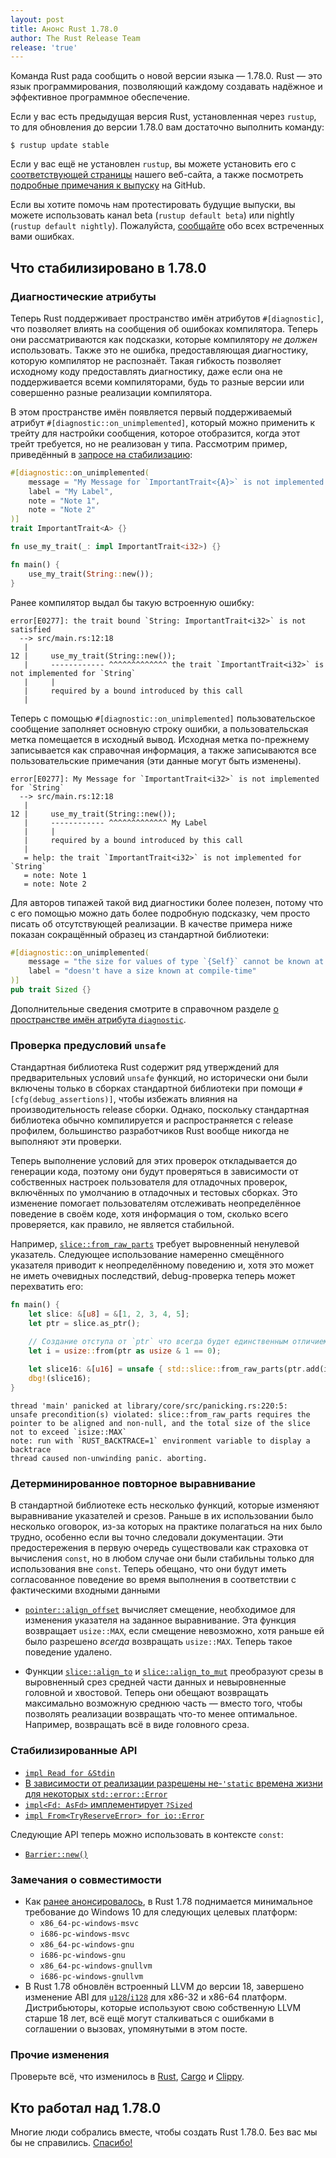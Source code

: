 ```yaml
---
layout: post
title: Анонс Rust 1.78.0
author: The Rust Release Team
release: 'true'
---
```


Команда Rust рада сообщить о новой версии языка — 1.78.0. Rust — это язык программирования, позволяющий каждому создавать надёжное и эффективное программное обеспечение.

Если у вас есть предыдущая версия Rust, установленная через `rustup`, то для обновления до версии 1.78.0 вам достаточно выполнить команду:

```console
$ rustup update stable
```

Если у вас ещё не установлен `rustup`, вы можете установить его с [соответствующей страницы](https://www.rust-lang.org/install.html) нашего веб-сайта, а также посмотреть [подробные примечания к выпуску](https://doc.rust-lang.org/nightly/releases.html#version-1780-2024-05-02) на GitHub.

Если вы хотите помочь нам протестировать будущие выпуски, вы можете использовать канал beta (`rustup default beta`) или nightly (`rustup default nightly`). Пожалуйста, [сообщайте](https://github.com/rust-lang/rust/issues/new/choose) обо всех встреченных вами ошибках.

## Что стабилизировано в 1.78.0

### Диагностические атрибуты

Теперь Rust поддерживает пространство имён атрибутов `#[diagnostic]`, что позволяет влиять на сообщения об ошибоках компилятора. Теперь они рассматриваются как подсказки, которые компилятору *не должен* использовать. Также это не ошибка, предоставляющая диагностику, которую компилятор не распознаёт. Такая гибкость позволяет исходному коду предоставлять диагностику, даже если она не поддерживается всеми компиляторами, будь то разные версии или совершенно разные реализации компилятора.

В этом пространстве имён появляется первый поддерживаемый атрибут `#[diagnostic::on_unimplemented]`, который можно применить к трейту для настройки сообщения, которое отобразится, когда этот трейт требуется, но не реализован у типа. Рассмотрим пример, приведённый в [запросе на стабилизацию](https://github.com/rust-lang/rust/pull/119888/):

```rust
#[diagnostic::on_unimplemented(
    message = "My Message for `ImportantTrait<{A}>` is not implemented for `{Self}`",
    label = "My Label",
    note = "Note 1",
    note = "Note 2"
)]
trait ImportantTrait<A> {}

fn use_my_trait(_: impl ImportantTrait<i32>) {}

fn main() {
    use_my_trait(String::new());
}
```

Ранее компилятор выдал бы такую ​​встроенную ошибку:

```
error[E0277]: the trait bound `String: ImportantTrait<i32>` is not satisfied
  --> src/main.rs:12:18
   |
12 |     use_my_trait(String::new());
   |     ------------ ^^^^^^^^^^^^^ the trait `ImportantTrait<i32>` is not implemented for `String`
   |     |
   |     required by a bound introduced by this call
   |
```

Теперь с помощью `#[diagnostic::on_unimplemented]` пользовательское сообщение заполняет основную строку ошибки, а пользовательская метка помещается в исходный вывод. Исходная метка по-прежнему записывается как справочная информация, а также записываются все пользовательские примечания (эти данные могут быть изменены).

```
error[E0277]: My Message for `ImportantTrait<i32>` is not implemented for `String`
  --> src/main.rs:12:18
   |
12 |     use_my_trait(String::new());
   |     ------------ ^^^^^^^^^^^^^ My Label
   |     |
   |     required by a bound introduced by this call
   |
   = help: the trait `ImportantTrait<i32>` is not implemented for `String`
   = note: Note 1
   = note: Note 2
```

Для авторов типажей такой вид диагностики более полезен, потому что с его помощью можно дать более подробную подсказку, чем просто писать об отсутствующей реализации. В качестве примера ниже показан сокращённый образец из стандартной библиотеки:

```rust
#[diagnostic::on_unimplemented(
    message = "the size for values of type `{Self}` cannot be known at compilation time",
    label = "doesn't have a size known at compile-time"
)]
pub trait Sized {}
```

Дополнительные сведения смотрите в справочном разделе [о пространстве имён атрибута `diagnostic`](https://doc.rust-lang.org/stable/reference/attributes/diagnostics.html#the-diagnostic-tool-attribute-namespace).

### Проверка предусловий `unsafe`

Стандартная библиотека Rust содержит ряд утверждений для предварительных условий `unsafe` функций, но исторически они были включены только в сборках стандартной библиотеки при помощи `#[cfg(debug_assertions)]`, чтобы избежать влияния на производительность release сборки. Однако, поскольку стандартная библиотека обычно компилируется и распространяется с release профилем, большинство разработчиков Rust вообще никогда не выполняют эти проверки.

Теперь выполнение условий для этих проверок откладывается до генерации кода, поэтому они будут проверяться в зависимости от собственных настроек пользователя для отладочных проверок, включённых по умолчанию в отладочных и тестовых сборках. Это изменение помогает пользователям отслеживать неопределённое поведение в своём коде, хотя информация о том, сколько всего проверяется, как правило, не является стабильной.

Например, [`slice::from_raw_parts`](https://doc.rust-lang.org/std/slice/fn.from_raw_parts.html) требует выровненный ненулевой указатель. Следующее использование намеренно смещённого указателя приводит к неопределённому поведению и, хотя это может не иметь очевидных последствий, debug-проверка теперь может перехватить его:

```rust
fn main() {
    let slice: &[u8] = &[1, 2, 3, 4, 5];
    let ptr = slice.as_ptr();

    // Создание отступа от `ptr` что всегда будет единственным отличием от корректного смещения `u16`
    let i = usize::from(ptr as usize & 1 == 0);
    
    let slice16: &[u16] = unsafe { std::slice::from_raw_parts(ptr.add(i).cast::<u16>(), 2) };
    dbg!(slice16);
}
```

```
thread 'main' panicked at library/core/src/panicking.rs:220:5:
unsafe precondition(s) violated: slice::from_raw_parts requires the pointer to be aligned and non-null, and the total size of the slice not to exceed `isize::MAX`
note: run with `RUST_BACKTRACE=1` environment variable to display a backtrace
thread caused non-unwinding panic. aborting.
```

### Детерминированное повторное выравнивание

В стандартной библиотеке есть несколько функций, которые изменяют выравнивание указателей и срезов. Раньше в их использовании было несколько оговорок, из-за которых на практике полагаться на них было трудно, особенно если вы точно следовали документации. Эти предостережения в первую очередь существовали как страховка от вычисления `const`, но в любом случае они были стабильны только для использования вне `const`. Теперь обещано, что они будут иметь согласованное поведение во время выполнения в соответствии с фактическими входными данными

- [`pointer::align_offset`](https://doc.rust-lang.org/std/primitive.pointer.html#method.align_offset) вычисляет смещение, необходимое для изменения указателя на заданное выравнивание. Эта функция возвращает `usize::MAX`, если смещение невозможно, хотя раньше ей было разрешено *всегда* возвращать `usize::MAX`. Теперь такое поведение удалено.

- Функции [`slice::align_to`](https://doc.rust-lang.org/std/primitive.slice.html#method.align_to) и [`slice::align_to_mut`](https://doc.rust-lang.org/std/primitive.slice.html#method.align_to_mut) преобразуют срезы в выровненный срез средней части данных и невыровненные головной и хвостовой. Теперь они обещают возвращать максимально возможную среднюю часть — вместо того, чтобы позволять реализации возвращать что-то менее оптимальное. Например, возвращать всё в виде головного среза.

### Стабилизированные API

- [`impl Read for &Stdin`](https://doc.rust-lang.org/stable/std/io/struct.Stdin.html#impl-Read-for-%26Stdin)
- [В зависимости от реализации разрешены не-`'static` времена жизни для некоторых `std::error::Error`](https://github.com/rust-lang/rust/pull/113833/)
- [`impl<Fd: AsFd>` имплементирует `?Sized`](https://github.com/rust-lang/rust/pull/114655/)
- [`impl From<TryReserveError> for io::Error`](https://doc.rust-lang.org/stable/std/io/struct.Error.html#impl-From%3CTryReserveError%3E-for-Error)

Следующие API теперь можно использовать в контексте <code>const</code>:

- [`Barrier::new()`](https://doc.rust-lang.org/stable/std/sync/struct.Barrier.html#method.new)

### Замечания о совместимости

- Как [ранее анонсировалось](https://blog.rust-lang.org/2024/02/26/Windows-7.html), в Rust 1.78 поднимается минимальное требование до Windows 10 для следующих целевых платформ:
    - `x86_64-pc-windows-msvc`
    - `i686-pc-windows-msvc`
    - `x86_64-pc-windows-gnu`
    - `i686-pc-windows-gnu`
    - `x86_64-pc-windows-gnullvm`
    - `i686-pc-windows-gnullvm`
- В Rust 1.78 обновлён встроенный LLVM до версии 18, завершено изменение ABI для [`u128`/`i128`](https://blog.rust-lang.org/2024/03/30/i128-layout-update.html) для x86-32 и x86-64 платформ. Дистрибьюторы, которые используют свою собственную LLVM старше 18 лет, всё ещё могут сталкиваться с ошибками в соглашении о вызовах, упомянутыми в этом посте.

### Прочие изменения

Проверьте всё, что изменилось в [Rust](https://github.com/rust-lang/rust/releases/tag/1.78.0), [Cargo](https://github.com/rust-lang/cargo/blob/master/CHANGELOG.md#cargo-178-2024-05-02) и [Clippy](https://github.com/rust-lang/rust-clippy/blob/master/CHANGELOG.md#rust-178).

## Кто работал над 1.78.0

Многие люди собрались вместе, чтобы создать Rust 1.78.0. Без вас мы бы не справились. [Спасибо!](https://thanks.rust-lang.org/rust/1.78.0/)
